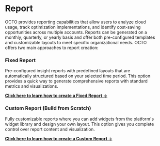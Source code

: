 # Report 

OCTO provides reporting capabilities that allow users to analyze cloud usage, track optimization implementations, and identify cost-saving opportunities across multiple accounts. Reports can be generated on a monthly, quarterly, or yearly basis and offer both pre-configured templates and customizable layouts to meet specific organizational needs. OCTO offers two main approaches to report creation:

### Fixed Report
Pre-configured insight reports with predefined layouts that are automatically structured based on your selected time period. This option provides a quick way to generate comprehensive reports with standard metrics and visualizations.

**[Click here to learn how to create a Fixed Report →](fixed-report.md)**

### Custom Report (Build from Scratch)
Fully customizable reports where you can add widgets from the platform's widget library and design your own layout. This option gives you complete control over report content and visualization.

**[Click here to learn how to create a Custom Report →](custom-report.md)**
